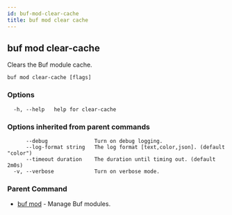 ```yaml
---
id: buf-mod-clear-cache
title: buf mod clear cache
---
```

## buf mod clear-cache

Clears the Buf module cache.

```
buf mod clear-cache [flags]
```

### Options

```
  -h, --help   help for clear-cache
```

### Options inherited from parent commands

```
      --debug               Turn on debug logging.
      --log-format string   The log format [text,color,json]. (default "color")
      --timeout duration    The duration until timing out. (default 2m0s)
  -v, --verbose             Turn on verbose mode.
```

### Parent Command

* [buf mod](buf-mod.md)	 - Manage Buf modules.
